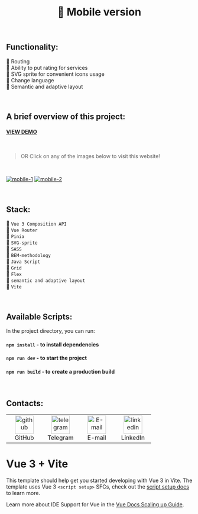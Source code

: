 <h1 align="center"> 📱 Mobile version </h1>


<br>

## Functionality:

🔹 Routing    
🔹 Ability to put rating for services    
🔹 SVG sprite for convenient icons usage    
🔹 Change language     
🔹 Semantic and adaptive layout    


<br>    

## A brief overview of this project:    

#### <a href='https://olga-bull-cars-demo.netlify.app/'>VIEW DEMO</a>

<br>

>OR Click on any of the images below to visit this website!


<br>


[![mobile-1](https://github.com/user-attachments/assets/db33abe0-cab3-4efe-a041-121f05e46021)](https://timpl-mobile-demo.netlify.app)
[![mobile-2](https://github.com/user-attachments/assets/89c7fc19-5ff5-4baf-a5c8-6f6979e4c737)](https://timpl-mobile-demo.netlify.app)


<br>

## Stack:

🔸 `Vue 3 Composition API`     
🔸 `Vue Router`     
🔸 `Pinia`     
🔸 `SVG-sprite`        
🔸 `SASS`    
🔸 `BEM-methodology`    
🔸 `Java Script`     
🔸 `Grid`    
🔸 `Flex`      
🔸 `semantic and adaptive layout`      
🔸 `Vite`

<br>

## Available Scripts:

In the project directory, you can run:    

#### `npm install`    - to install dependencies 
#### `npm run dev`    - to start the project
#### `npm run build`  -  to create a production build

<br>

## Contacts:
<table>
  <tr>
    <td align="center" width="82">
      <a href="https://github.com/OlgaBuLL">
        <img src='https://cdn.jsdelivr.net/npm/simple-icons@3.0.1/icons/github.svg' alt='github' width="50" />
      </a><br>GitHub
     </td>
    <td align="center" width="82">
      <a href="https://t.me/bio_ol23">
        <img src='https://cdn.jsdelivr.net/npm/simple-icons@3.0.1/icons/telegram.svg' alt='telegram' width="50" />
      </a><br>Telegram
     </td>
    <td align="center" width="82">
      <a href="mailto:oska43@mail.ru">
       <img src='https://cdn.jsdelivr.net/npm/simple-icons@3.0.1/icons/mail-dot-ru.svg' alt='E-mail' width="50" />
      </a><br>E-mail
     </td>
    <td align="center" width="82">
      <a href="https://www.linkedin.com/in/olga-bulgakova-014254243/">
       <img src='https://cdn.jsdelivr.net/npm/simple-icons@3.0.1/icons/linkedin.svg' alt='linkedin' width="50" />
      </a><br>LinkedIn
     </td>
  </tr>
</table>

# Vue 3 + Vite

This template should help get you started developing with Vue 3 in Vite. The template uses Vue 3 `<script setup>` SFCs, check out the [script setup docs](https://v3.vuejs.org/api/sfc-script-setup.html#sfc-script-setup) to learn more.

Learn more about IDE Support for Vue in the [Vue Docs Scaling up Guide](https://vuejs.org/guide/scaling-up/tooling.html#ide-support).
